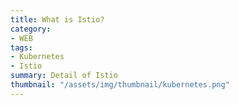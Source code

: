 ```yaml
---
title: What is Istio?
category: 
- WEB
tags:
- Kubernetes
- Istio
summary: Detail of Istio
thumbnail: "/assets/img/thumbnail/kubernetes.png"
---
```

